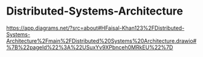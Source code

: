 # Distributed-Systems-Architecture

https://app.diagrams.net/?src=about#HFaisal-Khan123%2FDistributed-Systems-Architecture%2Fmain%2FDistributed%20Systems%20Architecture.drawio#%7B%22pageId%22%3A%22USuxYv9XPbnceh0MRkEU%22%7D
